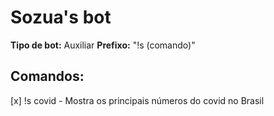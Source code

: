 # Sozua's bot

**Tipo de bot:** Auxiliar
**Prefixo:** "!s (comando)"

## Comandos:

[x] !s covid - Mostra os principais números do covid no Brasil
